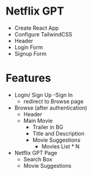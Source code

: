 # Netflix GPT

- Create React App
- Configure TailwindCSS
- Header
- Login Form
- Signup Form


# Features
- Login/ Sign Up
    -Sign In
    - redirect to Browse page
- Browse (after authentication)
    - Header
    - Main Movie
        - Trailer in BG
        - Title and Description
        - Movie Suggestions
            - Movies List * N
- Netflix GPT Page
    - Search Box
    - Movie Suggestions
